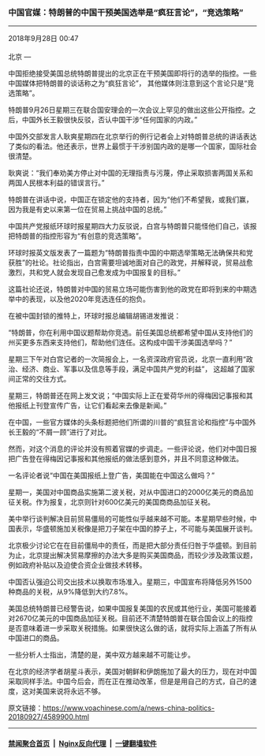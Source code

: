 ### 中国官媒：特朗普的中国干预美国选举是“疯狂言论”，“竞选策略”
------------------------

<div class="published">
 <span class="date" title="中国时间">
  <time datetime="2018-09-28T00:47:58+08:00">
   2018年9月28日 00:47
  </time>
 </span>
</div>
<br/>
<div class="wsw">
 <span class="dateline">
  北京 —
 </span>
 <p>
  中国拒绝接受美国总统特朗普提出的北京正在干预美国即将行的选举的指控。一些中国媒体把特朗普的谈话称之为“疯狂言论”， 其他媒体则注意到这个言论只是“竞选策略”。
 </p>
 <p>
  特朗普9月26日星期三在联合国安理会的一次会议上罕见的做出这些公开指控。之后，中国外长王毅很快反驳，否认中国干涉“任何国家的内政。”
 </p>
 <p>
  中国外交部发言人耿爽星期四在北京举行的例行记者会上对特朗普总统的讲话表达了类似的看法。他还表示，世界上最惯于干涉别国内政的是哪一个国家，国际社会很清楚。
 </p>
 <p>
  耿爽说：“我们奉劝美方停止对中国的无理指责与污蔑，停止采取损害两国关系和两国人民根本利益的错误言行。”
 </p>
 <p>
  特朗普在讲话中说，中国正在锁定他的支持者，因为“他们不希望我，或我们赢，因为我是有史以来第一位在贸易上挑战中国的总统。”
 </p>
 <p>
  中国共产党报纸环球时报星期四大力反驳说，白宫与特朗普只能怪他们自己，该报把特朗普的指控形容为“有创意的竞选策略”。
 </p>
 <p>
  环球时报英文版发表了一篇题为“特朗普指责中国的中期选举策略无法确保共和党获胜”的社论。社论指出，白宫需要坦诚地面对自己的政党，并解释说，贸易战愈激烈，共和党人就会发现自己愈发成为中国报复的目标。”
 </p>
 <p>
  这篇社论还说，特朗普对中国的贸易立场可能伤害到他的政党在即将到来的中期选举中的表现，以及他2020年竞选连任的抱负。
 </p>
 <p>
  在被中国封锁的推特上，环球时报总编辑胡锡进发推说：
 </p>
 <p>
  “特朗普，你在利用中国议题帮助你竞选。前任美国总统都希望中国从支持他们的州买更多东西来支持他们，帮助他们连任。这构成中国干涉美国选举吗？”
 </p>
 <p>
  星期三下午对白宫记者的一次简报会上，一名资深政府官员说，北京一直利用“政治、经济、商业、军事以及信息等手段，满足中国共产党的利益”， 这超越了国家间正常的交往方式。
 </p>
 <p>
  星期三，特朗普还在网上发文说；“中国实际上正在爱荷华州的得梅因记事报和其他报纸上刊登宣传广告，让它们看起来去像是新闻。”
 </p>
 <p>
  在中国，一些官方媒体的头条标题把他们所谓的川普的“疯狂言论和指控”与中国外长王毅的“不屑一顾”进行了对比。
 </p>
 <p>
  然而，对这个消息的评论并没有照着官媒的步调走。一些评论说，他们对中国日报把广告登在得梅因记事报和其他报纸的做法感到意外，并且不同意这种做法。
 </p>
 <p>
  一名评论者说“中国在美国报纸上登广告，美国能在中国这么做吗？”
 </p>
 <p>
  星期一，美国对中国商品实施第二波关税，对从中国进口的2000亿美元的商品加征关税。作为报复，北京则针对600亿美元的美国商商品加征关税。
 </p>
 <p>
  美中举行谈判解决目前贸易僵局的可能性似乎越来越不可能。本星期早些时候，中国表示，华盛顿施加关税像是把刀子架在中国的脖子上，不可能与美国展开谈判。
 </p>
 <p>
  北京极少讨论它在在目前僵局中的责任，而是把大部分责任归咎于华盛顿。到目前为止，北京提出解决贸易摩擦的办法大多是购买美国商品，而较少涉及政策议题，例如政府补贴以及迫使合资企业做技术转移。
 </p>
 <p>
  中国否认强迫公司交出技术以换取市场准入。星期三，中国宣布将降低另外1500种商品的关税，从9%降低到大约7.8%。
 </p>
 <p>
  美国总统特朗普已经警告说，如果中国报复美国的农民或其他行业，美国可能接着对2670亿美元的中国商品加征关税。目前还不清楚特朗普在联合国会议上的指控是否意味着进一步采取关税措施。如果很快这么做的话，就将实际上涵盖了所有从中国进口的商品。
 </p>
 <p>
  一些分析人士指出，清楚的是，美中双方越来越不可能让步。
 </p>
 <p>
  在北京的经济学者胡星斗表示，美国对朝鲜和伊朗施加了最大的压力，现在对中国采取同样手法。中国今后会，而在正在推动改革，但是是用自己的方式，自己的速度，这对美国来说将永远不够。
 </p>
</div>

原文链接：https://www.voachinese.com/a/news-china-politics-20180927/4589900.html


------------------------
#### [禁闻聚合首页](https://github.com/gfw-breaker/banned-news/blob/master/README.md) &nbsp;|&nbsp; [Nginx反向代理](https://github.com/gfw-breaker/open-proxy/blob/master/README.md) &nbsp;|&nbsp;  [一键翻墙软件](https://github.com/gfw-breaker/nogfw/blob/master/README.md)